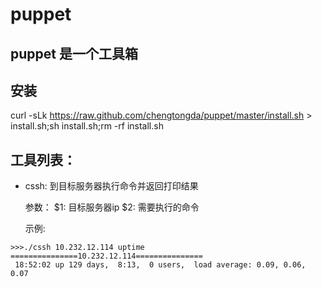 puppet
======

## puppet 是一个工具箱

## 安装
curl -sLk https://raw.github.com/chengtongda/puppet/master/install.sh > install.sh;sh install.sh;rm -rf install.sh

## 工具列表：
- cssh: 到目标服务器执行命令并返回打印结果

  参数：
    $1: 目标服务器ip
    $2: 需要执行的命令

  示例:

```
>>>./cssh 10.232.12.114 uptime
===============10.232.12.114===============
 18:52:02 up 129 days,  8:13,  0 users,  load average: 0.09, 0.06, 0.07
```
